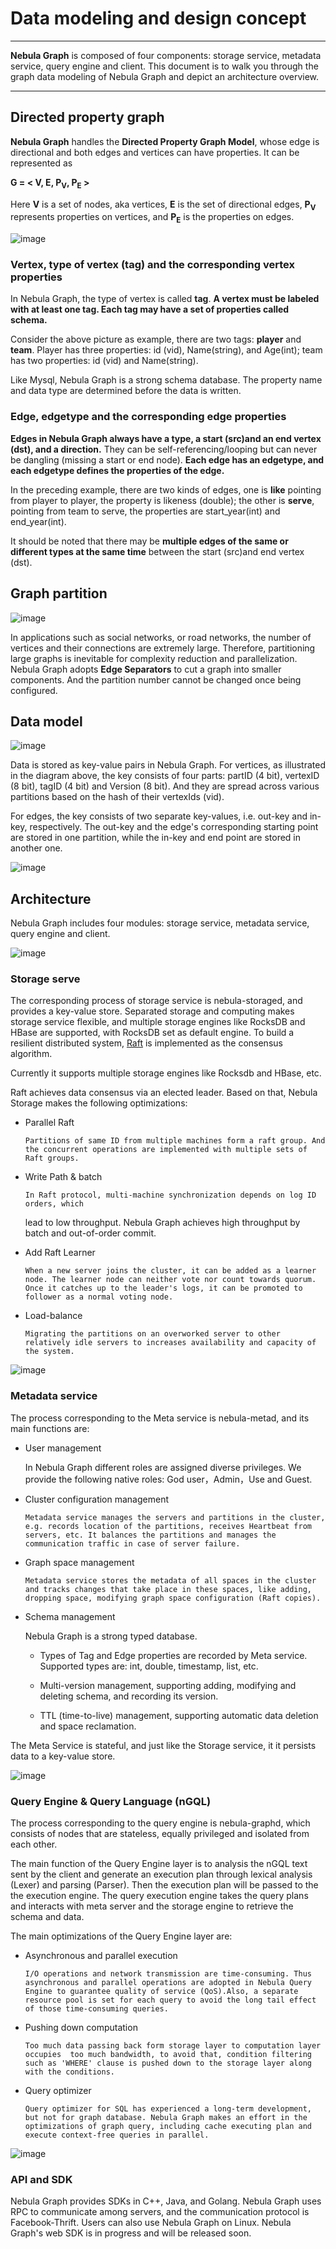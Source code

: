# Data modeling and design concept
------
**Nebula Graph** is composed of four components: storage service, metadata service, query engine and client. This document is to walk you through the graph data modeling of Nebula Graph and depict an architecture overview.

---
## Directed property graph

**Nebula Graph** handles the **Directed Property Graph Model**, whose edge is directional
and both edges and vertices can have properties. It can be represented as

**G = < V, E, P<sub>V</sub>, P<sub>E</sub> >**

Here **V** is a set of nodes, aka vertices, **E** is the set of directional edges,
**P<sub>V</sub>** represents properties on vertices, and **P<sub>E</sub>** is the properties on edges.


![image](https://user-images.githubusercontent.com/42762957/61120012-96b25a80-a4ce-11e9-8460-067cac52a1e0.png)


<!-- ### Vertex

Vertices are typically used to store entities with properties. In the preceding example, vertices are **player** and **team**.

### Edges


Edges are used to connect vertices. They usually represent a relationship (i.e. ownership, friendship, and so on) or a behavior (i.e. transfer, like, and so on) between two vertices. In **Nebula Graph**, an edge is always directional and of a specific edge type. However, from the source vertex to the target vertex, there could be multiple edges of
the same edge type.
These edges will be differentiated by their rankings. So, any
edge is uniquely identified by the tuple [src_vertex, dst_vertex, edge_type, ranking]. In
the preceding example, edges are **serve**
and **likeness**.

### Tags

In Nebula Graph, the type of vertex is called a tag. A vertex must have at least
one tag, and Nebula allows you to set multiple tags per vertex.


### Properties

Both vertices and edges can have properties, which are key/value pairs, and
the definition of these properties (name, type, etc.) are **Schema** in the **Nebula Graph**. Like Mysql, Nebula Graph is a strong typed database. The name and data type of the properties are determined before the data is written. Vertex can have one or more properties, and edges can have properties too.

In the preceding example, the schema of **player** has three kind of properties:

- id (vid)
- Name (string)
- Age (int)

 the schema of **serve** has two kinds of properties:

 - start_year (int)
 - end_year (int)


### Edgetype

Each edge has an edgetype, and each edgetype defines the properties of the edge.

This part is written based on my own understand.
-->


### Vertex, type of vertex (tag) and the corresponding vertex properties

In Nebula Graph, the type of vertex is called **tag**. **A vertex must be labeled with at least one tag. Each tag may have a set of properties called schema.**

Consider the above picture as example, there are two tags: **player** and **team**. Player has three properties: id (vid), Name(string), and Age(int); team has two properties: id (vid) and Name(string).

Like Mysql, Nebula Graph is a strong schema database. The property name and data type are determined before the data is written.

### Edge, edgetype and the corresponding edge properties

**Edges in Nebula Graph always have a type, a start (src)and an end vertex (dst), and a direction.** They can be self-referencing/looping but can never be dangling (missing a start or end node). **Each edge has an edgetype, and each edgetype defines the properties of the edge.**

In the preceding example, there are two kinds of edges, one is **like** pointing
from player to player, the property is likeness (double); the other is **serve**,
pointing from team to serve, the properties are start_year(int) and end_year(int).

It should be noted that there may be **multiple edges of the same or different types
at the same time** between the start (src)and end vertex (dst).



## Graph partition

![image](https://user-images.githubusercontent.com/42762957/61119934-76829b80-a4ce-11e9-9d49-2abb11b5f7b2.png)


In applications such as social networks, or road networks, the number of vertices and their connections are extremely large. Therefore, partitioning large graphs is inevitable for complexity reduction and parallelization. Nebula Graph adopts **Edge Separators** to cut a graph into smaller components. And the partition number cannot be changed once being configured.

## Data model


![image](https://user-images.githubusercontent.com/42762957/61120073-b0ec3880-a4ce-11e9-975f-c19482d4b109.png)



Data is stored as key-value pairs in Nebula Graph. For vertices, as illustrated in the diagram above, the key consists of four parts: partID (4 bit), vertexID (8 bit), tagID (4 bit) and Version (8 bit). And they are spread across various partitions based on the hash of their vertexIds (vid).

For edges, the key consists of two separate key-values, i.e. out-key and
in-key, respectively. The out-key and the edge's corresponding starting point are stored in one partition, while the in-key and end point are stored in another one.



![image](https://user-images.githubusercontent.com/42762957/61120260-1c360a80-a4cf-11e9-8a43-8c4ca2d73572.png)



## Architecture

Nebula Graph includes four modules: storage service, metadata service, query engine and client.


![image](https://user-images.githubusercontent.com/42762957/61120288-31ab3480-a4cf-11e9-9905-a1d4b1e6c523.png)




### Storage serve

The corresponding process of storage service is nebula-storaged, and provides a key-value store. Separated storage and computing makes storage service flexible, and multiple storage engines like RocksDB and HBase are supported, with RocksDB set as default engine. To build a resilient distributed system, [Raft](https://raft.github.io/) is implemented as the consensus algorithm.

Currently it supports
multiple storage engines like Rocksdb and HBase, etc.

Raft achieves data consensus via an elected leader. Based on that, Nebula Storage makes the following optimizations:

- Parallel Raft

      Partitions of same ID from multiple machines form a raft group. And the concurrent operations are implemented with multiple sets of Raft groups.

- Write Path & batch

      In Raft protocol, multi-machine synchronization depends on log ID orders, which
  lead to low throughput. Nebula Graph achieves high throughput by batch and out-of-order commit.

- Add Raft Learner

      When a new server joins the cluster, it can be added as a learner node. The learner node can neither vote nor count towards quorum. Once it catches up to the leader's logs, it can be promoted to follower as a normal voting node.

- Load-balance

      Migrating the partitions on an overworked server to other relatively idle servers to increases availability and capacity of the system.



![image](https://user-images.githubusercontent.com/42762957/61120371-6f0fc200-a4cf-11e9-8c41-9e531380205b.png)



### Metadata service

The process corresponding to the Meta service is nebula-metad, and its main functions are:

-  User management

      In Nebula Graph different roles are assigned diverse privileges. We provide the following native roles: God user，Admin，Use and Guest.

- Cluster configuration management

      Metadata service manages the servers and partitions in the cluster, e.g. records location of the partitions, receives Heartbeat from servers, etc. It balances the partitions and manages the communication traffic in case of server failure.

- Graph space management

      Metadata service stores the metadata of all spaces in the cluster and tracks changes that take place in these spaces, like adding, dropping space, modifying graph space configuration (Raft copies).

-   Schema management

      Nebula Graph is a strong typed database.

      - Types of Tag and Edge properties are recorded by Meta service. Supported types are: int, double, timestamp, list, etc.

      - Multi-version management, supporting adding, modifying and deleting schema, and recording its version.

      - TTL (time-to-live) management, supporting automatic data deletion and space reclamation.

The Meta Service is stateful, and just like the Storage service, it it persists data to a key-value store.


![image](https://user-images.githubusercontent.com/42762957/61120413-8cdd2700-a4cf-11e9-8846-14b5d8bd6693.png)


### Query Engine & Query Language (nGQL)

The process corresponding to the query engine is nebula-graphd, which consists
of nodes that are stateless, equally privileged and isolated from each other.

The main function of the Query Engine layer is to analysis the nGQL text sent by the client and generate an execution plan through lexical analysis (Lexer) and parsing (Parser). Then the execution plan will be passed to the the execution engine. The query execution engine takes the query plans and interacts with meta server and the storage engine to retrieve the schema and data.

The main optimizations of the Query Engine layer are:

- Asynchronous and parallel execution

      I/O operations and network transmission are time-consuming. Thus asynchronous and parallel operations are adopted in Nebula Query Engine to guarantee quality of service (QoS).Also, a separate resource pool is set for each query to avoid the long tail effect of those time-consuming queries.

- Pushing down computation

      Too much data passing back form storage layer to computation layer occupies  too much bandwidth, to avoid that, condition filtering such as 'WHERE' clause is pushed down to the storage layer along with the conditions.

- Query optimizer

      Query optimizer for SQL has experienced a long-term development, but not for graph database. Nebula Graph makes an effort in the optimizations of graph query, including cache executing plan and execute context-free queries in parallel.


![image](https://user-images.githubusercontent.com/42762957/61119795-26a3d480-a4ce-11e9-97e9-102bf14e72d8.png)




### API and SDK

Nebula Graph provides SDKs in C++, Java, and Golang. Nebula Graph uses RPC to communicate among servers, and the communication protocol is Facebook-Thrift. Users can also use Nebula Graph on Linux. Nebula Graph's web SDK is in progress and will be released soon.
